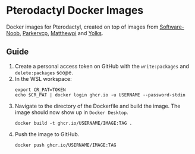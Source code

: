 # Pterodactyl Docker Images

Docker images for Pterodactyl, created on top of images from [Software-Noob](https://github.com/Software-Noob/pterodactyl-images), 
[Parkervcp](https://github.com/parkervcp/images), [Matthewpi](https://github.com/matthewpi/images) and [Yolks](https://github.com/pterodactyl/yolks).

## Guide

1. Create a personal access token on GitHub with the `write:packages` and `delete:packages` scope.
2. In the WSL workspace: 
    ```
    export CR_PAT=TOKEN
    echo $CR_PAT | docker login ghcr.io -u USERNAME --password-stdin
    ```
3. Navigate to the directory of the Dockerfile and build the image. The image should now show up in `Docker Desktop`.
    ```
    docker build -t ghcr.io/USERNAME/IMAGE:TAG .
    ```
4. Push the image to GitHub.
    ```
    docker push ghcr.io/USERNAME/IMAGE:TAG
    ```